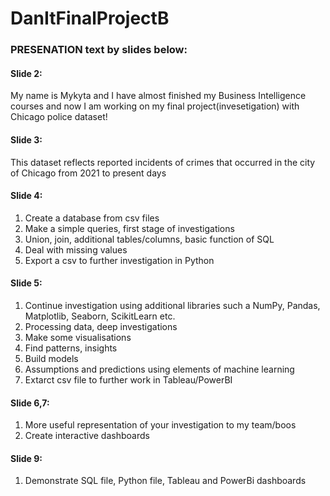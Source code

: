 # DanItFinalProjectB

### PRESENATION text by slides below:


#### Slide 2:   

My name is Mykyta and I have almost finished my Business Intelligence courses and now I am working on my final project(invesetigation) with Chicago police dataset!

   
#### Slide 3:

This dataset reflects reported incidents of crimes that occurred in the city of Chicago from 2021 to present days 

#### Slide 4: 	    

1. Create a database from csv files
2. Make a simple queries, first stage of investigations
3. Union, join, additional tables/columns, basic function of SQL
4. Deal with missing values
5. Export a csv to further investigation in Python
              
#### Slide 5:      		

1. Continue investigation using additional libraries such a NumPy, Pandas, Matplotlib, Seaborn, ScikitLearn etc.
2. Processing data, deep investigations
3. Make some visualisations
4. Find patterns, insights
5. Build models
6. Assumptions and predictions using elements of machine learning
7. Extarct csv file to further work in Tableau/PowerBI

#### Slide 6,7:  

1. More useful representation of your investigation to my team/boos
2. Create interactive dashboards


#### Slide 9:

1. Demonstrate SQL file, Python file, Tableau and PowerBi dashboards

